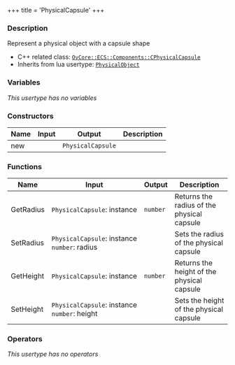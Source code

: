 +++
title = 'PhysicalCapsule'
+++

### Description
Represent a physical object with a capsule shape

- C++ related class: [`OvCore::ECS::Components::CPhysicalCapsule`](https://github.com/Overload-Technologies/Overload/tree/main/Sources/Overload/OvCore/include/OvCore/ECS/Components/CPhysicalCapsule.h)
- Inherits from lua usertype: [`PhysicalObject`](../PhysicalObject)


### Variables
_This usertype has no variables_

### Constructors
|Name|Input|Output|Description|
|-|-|-|-|
|new||`PhysicalCapsule`||

### Functions
|Name|Input|Output|Description|
|-|-|-|-|
|GetRadius|`PhysicalCapsule`:&nbsp;instance<br>|`number`|Returns the radius of the physical capsule|
|SetRadius|`PhysicalCapsule`:&nbsp;instance<br>`number`:&nbsp;radius<br>||Sets the radius of the physical capsule|
|GetHeight|`PhysicalCapsule`:&nbsp;instance<br>|`number`|Returns the height of the physical capsule|
|SetHeight|`PhysicalCapsule`:&nbsp;instance<br>`number`:&nbsp;height<br>||Sets the height of the physical capsule|

### Operators
_This usertype has no operators_
